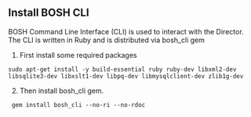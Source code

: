 ## Install BOSH CLI

BOSH Command Line Interface (CLI) is used to interact with the Director. The CLI is written in Ruby and is distributed via bosh_cli gem

1. First install some required packages
```
sudo apt-get install -y build-essential ruby ruby-dev libxml2-dev libsqlite3-dev libxslt1-dev libpq-dev libmysqlclient-dev zlib1g-dev
```

2. Then install bosh_cli gem.
```
 gem install bosh_cli --no-ri --no-rdoc
```
